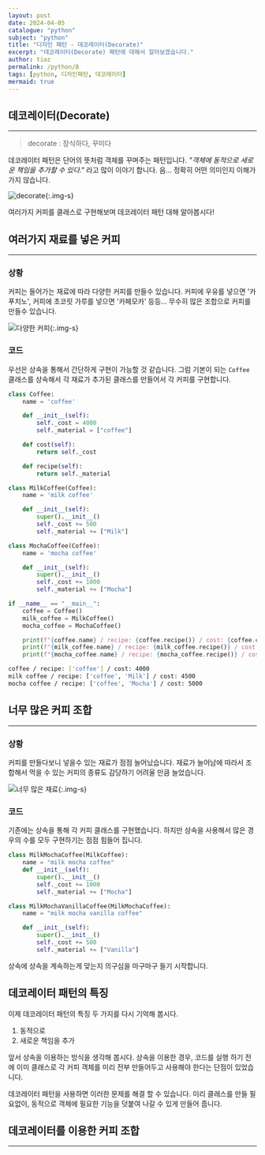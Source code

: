 ```yaml
---
layout: post
date: 2024-04-05
catalogue: "python"
subject: "python"
title: "디자인 패턴 - 데코레이터(Decorate)"
excerpt: "데코레이터(Decorate) 패턴에 대해서 알아보겠습니다."
author: tiaz
permalink: /python/8
tags: [python, 디자인패턴, 데코레이터]
mermaid: true
---
```


## 데코레이터(Decorate)

---

> decorate : 장식하다, 꾸미다

데코레이터 패턴은 단어의 뜻처럼 객체를 꾸며주는 패턴입니다. _"객체에 동적으로 새로운 책임을 추가할 수 있다."_ 라고 많이 이야기 합니다. 음... 정확히 어떤 의미인지 이해가 가지 않습니다.

![decorate](/assets/img/content/python/008/001.png){:.img-s}

여러가지 커피를 클래스로 구현해보며 데코레이터 패턴 대해 알아봅시다!

## 여러가지 재료를 넣은 커피

---

### 상황

커피는 들어가는 재료에 따라 다양한 커피를 만들수 있습니다. 커피에 우유를 넣으면 '카푸치노', 커피에 초코릿 가루를 넣으면 '카페모카' 등등... 무수히 많은 조합으로 커피를 만들수 있습니다.

![다양한 커피](/assets/img/content/python/008/002.png){:.img-s}

### 코드

우선은 상속을 통해서 간단하게 구현이 가능할 것 같습니다. 그럼 기본이 되는 `Coffee` 클래스를 상속해서 각 재료가 추가된 클래스를 만들어서 각 커피를 구현합니다.

```python
class Coffee:
    name = 'coffee'

    def __init__(self):
        self._cost = 4000
        self._material = ["coffee"]

    def cost(self):
        return self._cost

    def recipe(self):
        return self._material
```

```python
class MilkCoffee(Coffee):
    name = 'milk coffee'

    def __init__(self):
        super().__init__()
        self._cost += 500
        self._material += ["Milk"]

class MochaCoffee(Coffee):
    name = 'mocha coffee'

    def __init__(self):
        super().__init__()
        self._cost += 1000
        self._material += ["Mocha"]
```

```python
if __name__ == "__main__":
    coffee = Coffee()
    milk_coffee = MilkCoffee()
    mocha_coffee = MochaCoffee()

    print(f"{coffee.name} / recipe: {coffee.recipe()} / cost: {coffee.cost()}")
    print(f"{milk_coffee.name} / recipe: {milk_coffee.recipe()} / cost: {milk_coffee.cost()}")
    print(f"{mocha_coffee.name} / recipe: {mocha_coffee.recipe()} / cost: {mocha_coffee.cost()}")
```

```bash
coffee / recipe: ['coffee'] / cost: 4000
milk coffee / recipe: ['coffee', 'Milk'] / cost: 4500
mocha coffee / recipe: ['coffee', 'Mocha'] / cost: 5000
```

## 너무 많은 커피 조합

---

### 상황

커피를 만들다보니 넣을수 있는 재료가 점점 늘어났습니다. 재료가 늘어남에 따라서 조합해서 먹을 수 있는 커피의 종류도 감당하기 어려울 만큼 늘었습니다.

![너무 많은 재료](/assets/img/content/python/008/003.png){:.img-s}

### 코드

기존에는 상속을 통해 각 커피 클래스를 구현했습니다. 하지만 상속을 사용해서 많은 경우의 수를 모두 구현하기는 점점 힘들어 집니다.

```python
class MilkMochaCoffee(MilkCoffee):
    name = "milk mocha coffee"
    def __init__(self):
        super().__init__()
        self._cost += 1000
        self._material += ["Mocha"]

class MilkMochaVanillaCoffee(MilkMochaCoffee):
    name = "milk mocha vanilla coffee"

    def __init__(self):
        super().__init__()
        self._cost += 500
        self._material += ["Vanilla"]
```

상속에 상속을 계속하는게 맞는지 의구심을 마구마구 들기 시작합니다.

## 데코레이터 패턴의 특징

이제 데코레이터 패턴의 특징 두 가지를 다시 기억해 봅시다.

1. 동적으로
2. 새로운 책임을 추가

앞서 상속을 이용하는 방식을 생각해 봅시다. 상속을 이용한 경우, 코드를 실행 하기 전에 이미 클래스로 각 커피 객체를 미리 전부 만들어두고 사용해야 한다는 단점이 있었습니다.

데코레이터 패턴을 사용하면 이러한 문제를 해결 할 수 있습니다. 미리 클래스를 만들 필요없이, 동적으로 객체에 필요한 기능을 덧붙여 나갈 수 있게 만들어 줍니다.

## 데코레이터를 이용한 커피 조합

---

